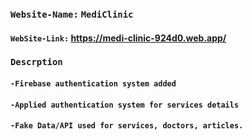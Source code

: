 

### `Website-Name:` `MediClinic`
#### `WebSite-Link:` https://medi-clinic-924d0.web.app/

### `Descrption`
#### `-Firebase authentication system added`
#### `-Applied authentication system for services details`
#### `-Fake Data/API used for services, doctors, articles.`



